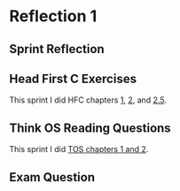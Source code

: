 # Reflection 1
## Sprint Reflection
## Head First C Exercises
This sprint I did HFC chapters [1](../exercises/ex01/), [2](../exercises/ex02/), and [2.5](../exercises/ex02.5/).
## Think OS Reading Questions
This sprint I did [TOS chapters 1 and 2](../reading_questions/thinkos.md).
## Exam Question
